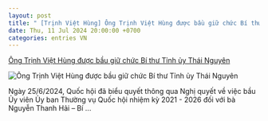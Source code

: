 ```yaml
---
layout: post
title: " [Trịnh Việt Hùng] Ông Trịnh Việt Hùng được bầu giữ chức Bí thư Tỉnh ủy Thái Nguyên"
date: Thu, 11 Jul 2024 20:00:00 +0700
categories: entries VN
---
```

[Ông Trịnh Việt Hùng được bầu giữ chức Bí thư Tỉnh ủy Thái Nguyên](https://thanhtravietnam.vn/thoi-su/ong-trinh-viet-hung-duoc-bau-giu-chuc-bi-thu-tinh-uy-thai-nguyen-209101.html)

![Ông Trịnh Việt Hùng được bầu giữ chức Bí thư Tỉnh ủy Thái Nguyên](https://file.thanhtravietnam.vn/data/0/images/2024/07/11/upload_2139/tam-nhin-3-anh-dai-dien.jpg?w=400)

Ngày 25/6/2024, Quốc hội đã biểu quyết thông qua Nghị quyết về việc bầu Ủy viên Ủy ban Thường vụ Quốc hội nhiệm kỳ 2021 - 2026 đối với bà Nguyễn Thanh Hải – Bí ...


